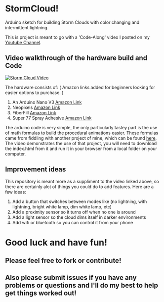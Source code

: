 # StormCloud!
Arduino sketch for building Storm Clouds with color changing and intermittent lightning.

This is project is meant to go with a 'Code-Along' video I posted on my [Youtube Channel](https://www.youtube.com/channel/UCg8RE6u8D5YrNh_cvSdOajw?view_as=subscriber).

## Video walkthrough of the hardware build and Code
[![Storm Cloud Video](https://img.youtube.com/vi/8T8jHofT5Eo/0.jpg)](https://www.youtube.com/watch?v=8T8jHofT5Eo)

The hardware consists of:
( Amazon links added for beginners looking for easier options to purchase. )
1. An Arduino Nano V3 [Amazon Link](https://www.amazon.com/ELEGOO-Arduino-ATmega328P-Without-Compatible/dp/B0713XK923/ref=sr_1_1_sspa)
2. Neopixels [Amazon Link](https://www.amazon.com/s?k=neopixels&ref=nb_sb_noss_2)
3. FiberFill [Amazon Link](https://www.amazon.com/Fairfield-PF16B-Poly-Fil-Premium-Polyester/dp/B006I04VLU/ref=sr_1_4?keywords=fiberfill&qid=1573053123&sr=8-4)
4. Super 77 Spray Adhesive [Amazon Link](https://www.amazon.com/3M-96474-Aerosol-Multipurpose-Adhesive/dp/B000HFEKWM/ref=sr_1_13?keywords=super+77&qid=1573053150&sr=8-13)

The arduino code is very simple, the only particularly tastey part is the use of math formulas to build the procedural animations easier. These formulas came from fiddling with another project of mine, which can be found [here](https://github.com/jgoergen/VarVisualizer). The video demonstrates the use of that project, you will need to download the index.html from it and run it in your browser from a local folder on your computer.

## Improvement ideas
This repository is meant more as a suppliment to the video linked above, so there are certainly alot of things you could do to add features. Here are a few ideas:
1. Add a button that switches between modes like (no lightning, with lightning, bright white lamp, dim white lamp, etc)
2. Add a proximity sensor so it turns off when no one is around
3. Add a light sensor so the cloud dims itself in darker environments
4. Add wifi or bluetooth so you can control it from your phone

# Good luck and have fun! 
## Please feel free to fork or contribute! 
## Also please submit issues if you have any problems or questions and I'll do my best to help get things worked out!
